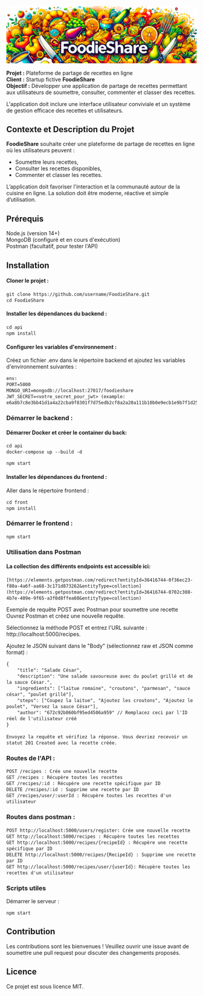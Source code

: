 ![logo](./front/src/imgs/foodieShareWide.png)

**Projet :** Plateforme de partage de recettes en ligne  
**Client :** Startup fictive **FoodieShare**  
**Objectif :** Développer une application de partage de recettes permettant aux utilisateurs de soumettre, consulter, commenter et classer des recettes.  

L'application doit inclure une interface utilisateur conviviale et un système de gestion efficace des recettes et utilisateurs.  
  
## Contexte et Description du Projet  

**FoodieShare** souhaite créer une plateforme de partage de recettes en ligne où les utilisateurs peuvent :  
* Soumettre leurs recettes,  
* Consulter les recettes disponibles,  
* Commenter et classer les recettes.  
  
L’application doit favoriser l'interaction et la communauté autour de la cuisine en ligne.
La solution doit être moderne, réactive et simple d’utilisation.  

## Prérequis  
Node.js (version 14+)  
MongoDB (configuré et en cours d'exécution)  
Postman (facultatif, pour tester l'API)  

## Installation  
#### Cloner le projet :  
```plaintext
git clone https://github.com/username/FoodieShare.git
cd FoodieShare
```
#### Installer les dépendances du backend :  
```plaintext
cd api
npm install
```
#### Configurer les variables d'environnement :  

Créez un fichier .env dans le répertoire backend et ajoutez les variables d'environnement suivantes :   
```plaintext
env:  
PORT=5000
MONGO_URI=mongodb://localhost:27017/foodieshare
JWT_SECRET=<votre_secret_pour_jwt> (example: e6a8b7c8e3bb41d1a4a22cba9f8301f7d75edb2cf8a2a20a111b10b0e9ecb1e9b7f1d25419f40d6db8f0191ecbba7382)
```
### Démarrer le backend :  

#### Démarrer Docker et créer le container du back:

```plaintext
cd api
docker-compose up --build -d
```

```plaintext
npm start
```
#### Installer les dépendances du frontend :  
Aller dans le répertoire frontend :  
```plaintext
cd front
npm install
```
### Démarrer le frontend :
```plaintext
npm start
```

### Utilisation dans Postman

#### La collection des différents endpoints est accessible ici:  
 ```
[https://elements.getpostman.com/redirect?entityId=36416744-0f36ec23-f80a-4a6f-aa68-3c171d873262&entityType=collection](https://elements.getpostman.com/redirect?entityId=36416744-0702c308-4b7e-409e-9f65-a3f0d8ffea60&entityType=collection)
 ```

Exemple de requête POST avec Postman pour soumettre une recette  
Ouvrez Postman et créez une nouvelle requête.  
  
Sélectionnez la méthode POST et entrez l'URL suivante : http://localhost:5000/recipes.  
  
Ajoutez le JSON suivant dans le "Body" (sélectionnez raw et JSON comme format) :  

```plaintext
{
    "title": "Salade César",
    "description": "Une salade savoureuse avec du poulet grillé et de la sauce César.",
    "ingredients": ["laitue romaine", "croutons", "parmesan", "sauce césar", "poulet grillé"],
    "steps": ["Coupez la laitue", "Ajoutez les croutons", "Ajoutez le poulet", "Versez la sauce César"],
    "author": "672c92b060bf95ed4506a959" // Remplacez ceci par l'ID réel de l'utilisateur créé
}

Envoyez la requête et vérifiez la réponse. Vous devriez recevoir un statut 201 Created avec la recette créée.
```

### Routes de l'API :  
```
POST /recipes : Crée une nouvelle recette
GET /recipes : Récupère toutes les recettes
GET /recipes/:id : Récupère une recette spécifique par ID
DELETE /recipes/:id : Supprime une recette par ID
GET /recipes/user/:userId : Récupère toutes les recettes d'un utilisateur
```

### Routes dans postman :

```plaintext
POST http://localhost:5000/users/register: Crée une nouvelle recette
GET http://localhost:5000/recipes : Récupère toutes les recettes
GET http://localhost:5000/recipes/{recipeId} : Récupère une recette spécifique par ID
DELETE http://localhost:5000/recipes/{RecipeId} : Supprime une recette par ID
GET http://localhost:5000/recipes/user/{userId}: Récupère toutes les recettes d'un utilisateur
```

### Scripts utiles
Démarrer le serveur :
```plaintext
npm start
```
## Contribution  
Les contributions sont les bienvenues ! Veuillez ouvrir une issue avant de soumettre une pull request pour discuter des changements proposés.  
  
## Licence  
Ce projet est sous licence MIT.  
